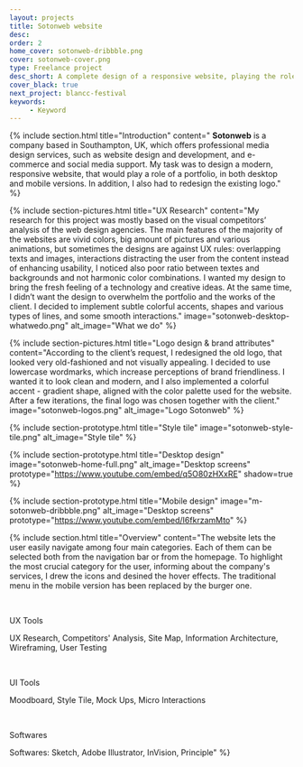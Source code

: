 ```yaml
---
layout: projects
title: Sotonweb website
desc: 
order: 2
home_cover: sotonweb-dribbble.png
cover: sotonweb-cover.png
type: Freelance project
desc_short: A complete design of a responsive website, playing the role of online porfolio & logo redesign
cover_black: true
next_project: blancc-festival
keywords: 
     - Keyword
---
```

{%
     include section.html 
     title="Introduction"
     content="
**Sotonweb** is a company based in Southampton, UK, which offers professional media design services, such as website design and development, and e-commerce and social media support. My task was to design a modern, responsive website, that would play a role of a portfolio, in both desktop and mobile versions. In addition, I also had to redesign the existing logo."
%}

{%
     include section-pictures.html
     title="UX Research"
     content="My research for this project was mostly based on the visual competitors’ analysis of the web design agencies. The main features of the majority of the websites are vivid colors, big amount of pictures and various animations, but sometimes the designs are against UX rules: overlapping texts and images, interactions distracting the user from the content instead of enhancing usability, I noticed also poor ratio between textes and backgrounds and not harmonic color combinations. I wanted my design to bring the fresh feeling of a technology and creative ideas. At the same time, I didn’t want the design to overwhelm the portfolio and the works of the client. I decided to implement subtle colorful accents, shapes and various types of lines, and some smooth interactions."
     image="sotonweb-desktop-whatwedo.png"
     alt_image="What we do"
%}

{%
     include section-pictures.html
     title="Logo design & brand attributes"
     content="According to the client’s request, I redesigned the old logo, that looked very old-fashioned and not visually appealing. I decided to use lowercase wordmarks, which increase perceptions of brand friendliness. I wanted it to look clean and modern, and I also implemented a colorful accent - gradient shape, aligned with the color palette used for the website. After a few iterations, the final logo was chosen together with the client."
     image="sotonweb-logos.png"
     alt_image="Logo Sotonweb"
%}

{%
     include section-prototype.html
     title="Style tile"
     image="sotonweb-style-tile.png"
     alt_image="Style tile"
%}

{%
     include section-prototype.html
     title="Desktop design"
     image="sotonweb-home-full.png"
     alt_image="Desktop screens"
     prototype="https://www.youtube.com/embed/q5O80zHXxRE"
     shadow=true
%}

{%
     include section-prototype.html
     title="Mobile design"
     image="m-sotonweb-dribbble.png"
     alt_image="Desktop screens"
     prototype="https://www.youtube.com/embed/I6fkrzamMto"
%}

{%
     include section.html
     title="Overview"
     content="The website lets the user easily navigate among four main categories. Each of them can be selected both from the navigation bar or from the homepage. To highlight the most crucial category for the user, informing about the company's services, I drew the icons and desined the hover effects. The traditional menu in the mobile version has been replaced by the burger one.

&nbsp;


UX Tools


UX Research, Competitors' Analysis, Site Map, Information Architecture, Wireframing, User Testing

&nbsp; 


UI Tools

Moodboard, Style Tile, Mock Ups, Micro Interactions

&nbsp;


Softwares


Softwares: Sketch, Adobe Illustrator, InVision, Principle"
%}